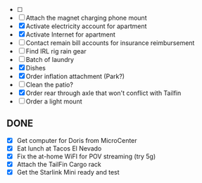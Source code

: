 
- [ ] 
- [ ] Attach the magnet charging phone mount
- [x] Activate electricity account for apartment
- [x] Activate Internet for apartment
- [ ] Contact remain bill accounts for insurance reimbursement
- [ ] Find IRL rig rain gear
- [ ] Batch of laundry
- [x] Dishes
- [x] Order inflation attachment (Park?)
- [ ] Clean the patio?
- [x] Order rear through axle that won't conflict with Tailfin
- [ ] Order a light mount
## DONE

- [x] Get computer for Doris from MicroCenter
- [x] Eat lunch at Tacos El Nevado
- [x] Fix the at-home WiFI for POV streaming (try 5g)
- [x] Attach the TailFin Cargo rack
- [x] Get the Starlink Mini ready and test